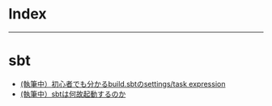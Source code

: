 # Index

---

# sbt

* [ (執筆中）初心者でも分かるbuild.sbtのsettings/task expression](?md=docs/sbt-1.x-build.sbt)
* [ (執筆中）sbtは何故起動するのか](?md=docs/sbt-1.1.4-start.md)
